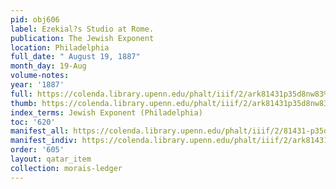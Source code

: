 ```yaml
---
pid: obj606
label: Ezekial?s Studio at Rome.
publication: The Jewish Exponent
location: Philadelphia
full_date: " August 19, 1887"
month_day: 19-Aug
volume-notes:
year: '1887'
full: https://colenda.library.upenn.edu/phalt/iiif/2/ark81431p35d8nw83%2FSHA256E-s6578065--d84fcfc6126108499ae02e4974deb9ef348222eebff999df334c5358351461c4.jpeg/full/3500,/0/default.jpg
thumb: https://colenda.library.upenn.edu/phalt/iiif/2/ark81431p35d8nw83%2FSHA256E-s6578065--d84fcfc6126108499ae02e4974deb9ef348222eebff999df334c5358351461c4.jpeg/full/!200,200/0/default.jpg
index_terms: Jewish Exponent (Philadelphia)
toc: '620'
manifest_all: https://colenda.library.upenn.edu/phalt/iiif/2/81431-p35d8nw83/manifest
manifest_indiv: https://colenda.library.upenn.edu/phalt/iiif/2/ark81431p35d8nw83%2FSHA256E-s6578065--d84fcfc6126108499ae02e4974deb9ef348222eebff999df334c5358351461c4.jpeg
order: '605'
layout: qatar_item
collection: morais-ledger
---
```

